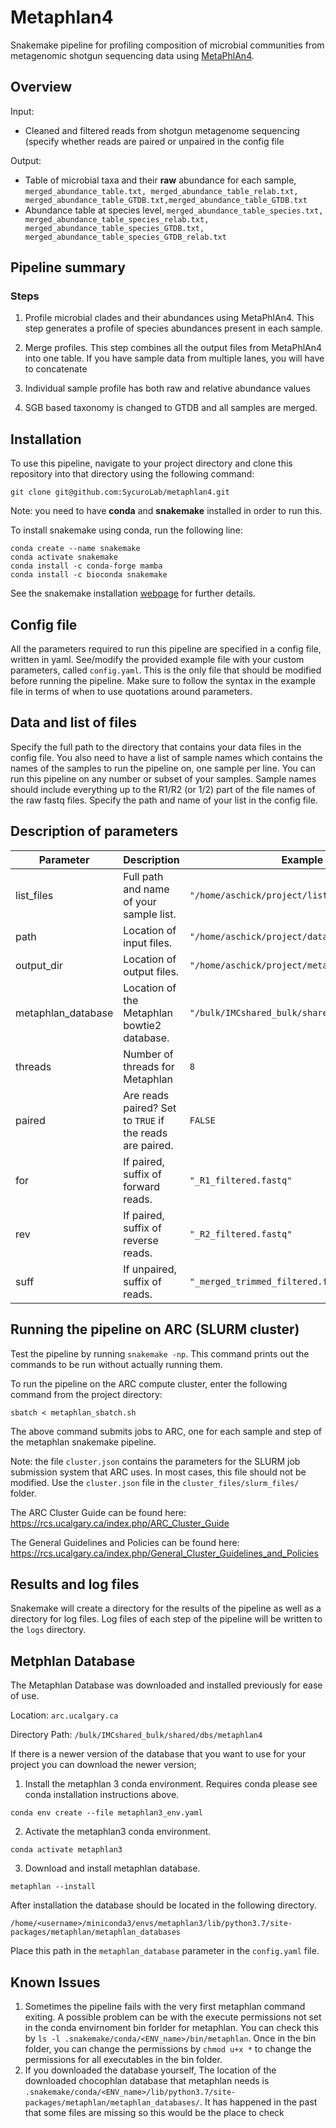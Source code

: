 # Metaphlan4

Snakemake pipeline for profiling composition of microbial communities from metagenomic shotgun sequencing data using [MetaPhlAn4](https://www.nature.com/articles/s41587-023-01688-w).

## Overview

Input: 

* Cleaned and filtered reads from shotgun metagenome sequencing (specify whether reads are paired or unpaired in the config file

Output: 

* Table of microbial taxa and their **raw** abundance for each sample, `merged_abundance_table.txt, merged_abundance_table_relab.txt, merged_abundance_table_GTDB.txt,merged_abundance_table_GTDB.txt`
* Abundance table at species level, `merged_abundance_table_species.txt, merged_abundance_table_species_relab.txt, merged_abundance_table_species_GTDB.txt, merged_abundance_table_species_GTDB_relab.txt`

## Pipeline summary

### Steps

1) Profile microbial clades and their abundances using MetaPhlAn4. This step generates a profile of species abundances present in each sample.

2) Merge profiles. This step combines all the output files from MetaPhlAn4 into one table. If you have sample data from multiple lanes, you will have to concatenate 

3) Individual sample profile has both raw and relative abundance values

4) SGB based taxonomy is changed to GTDB and all samples are merged. 

## Installation

To use this pipeline, navigate to your project directory and clone this repository into that directory using the following command:

```
git clone git@github.com:SycuroLab/metaphlan4.git
```

Note: you need to have **conda** and **snakemake** installed in order to run this.  

To install snakemake using conda, run the following line:

```
conda create --name snakemake
conda activate snakemake
conda install -c conda-forge mamba
conda install -c bioconda snakemake
```

See the snakemake installation [webpage](https://snakemake.readthedocs.io/en/stable/getting_started/installation.html) for further details.

## Config file

All the parameters required to run this pipeline are specified in a config file, written in yaml. See/modify the provided example file with your custom parameters, called `config.yaml`. This is the only file that should be modified before running the pipeline. Make sure to follow the syntax in the example file in terms of when to use quotations around parameters.

## Data and list of files

Specify the full path to the directory that contains your data files in the config file. You also need to have a list of sample names which contains the names of the samples to run the pipeline on, one sample per line. You can run this pipeline on any number or subset of your samples. Sample names should include everything up to the R1/R2 (or 1/2) part of the file names of the raw fastq files. Specify the path and name of your list in the config file.

## Description of parameters
| Parameter | Description | Example |
| -------------- | --------------- | ------------ |
| list_files | Full path and name of your sample list. | `"/home/aschick/project/list_files.txt"` |
| path | Location of input files. | `"/home/aschick/project/data/filtered/"` |
| output_dir | Location of output files. | `"/home/aschick/project/metaphlan"` |
| metaphlan_database | Location of the Metaphlan bowtie2 database. | `"/bulk/IMCshared_bulk/shared/dbs/metaphlan3"` |
| threads | Number of threads for Metaphlan | `8` |
| paired | Are reads paired? Set to `TRUE` if the reads are paired. | `FALSE` |
| for | If paired, suffix of forward reads. | `"_R1_filtered.fastq"` |
| rev | If paired, suffix of reverse reads. | `"_R2_filtered.fastq"` |
| suff | If unpaired, suffix of reads. | `"_merged_trimmed_filtered.fastq"` |

## Running the pipeline on ARC (SLURM cluster)

Test the pipeline by running `snakemake -np`. This command prints out the commands to be run without actually running them. 

To run the pipeline on the ARC compute cluster, enter the following command from the project directory:

```
sbatch < metaphlan_sbatch.sh
```

The above command submits jobs to ARC, one for each sample and step of the metaphlan snakemake pipeline.

Note: the file `cluster.json` contains the parameters for the SLURM job submission system that ARC uses. In most cases, this file should not be modified. Use the `cluster.json` file in the `cluster_files/slurm_files/` folder. 

The ARC Cluster Guide can be found here:
https://rcs.ucalgary.ca/index.php/ARC_Cluster_Guide

The General Guidelines and Policies can be found here:
https://rcs.ucalgary.ca/index.php/General_Cluster_Guidelines_and_Policies

## Results and log files

Snakemake will create a directory for the results of the pipeline as well as a directory for log files. Log files of each step of the pipeline will be written to the `logs` directory.

## Metphlan Database

The Metaphlan Database was downloaded and installed previously for ease of use.

Location: 
`arc.ucalgary.ca`

Directory Path: 
`/bulk/IMCshared_bulk/shared/dbs/metaphlan4`

If there is a newer version of the database that you want to use for your project you can download the newer version;

1. Install the metaphlan 3 conda environment. Requires conda please see conda installation instructions above.
```
conda env create --file metaphlan3_env.yaml 
```
2. Activate the metaphlan3 conda environment.
```
conda activate metaphlan3
```
3. Download and install metaphlan database.
```
metaphlan --install
```

After installation the database should be located in the following directory.
```
/home/<username>/miniconda3/envs/metaphlan3/lib/python3.7/site-packages/metaphlan/metaphlan_databases
```

Place this path in the `metaphlan_database` parameter in the `config.yaml` file.


## Known Issues

1) Sometimes the pipeline fails with the very first metaphlan command exiting. A possible problem can be with the execute permissions not set in the conda envirnoment bin forlder for metaphlan. You can check this by 
 ``` ls -l .snakemake/conda/<ENV_name>/bin/metaphlan ```. 
 Once in the bin folder, you can change the permissions by ```chmod u+x *``` to change the permissions for all executables in the bin folder.
2) If you downloaded the database yourself, The location of the downloaded chocophlan database that metaphlan needs is ```.snakemake/conda/<ENV_name>/lib/python3.7/site-packages/metaphlan/metaphlan_databases/```. It has happened in the past that some files are missing so this would be the place to check
